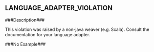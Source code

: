 ## LANGUAGE_ADAPTER_VIOLATION ##

###Description###

This violation was raised by a non-java weaver (e.g. Scala). Consult the documentation for your language adapter.

###No Example###